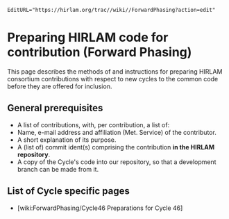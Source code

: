 ```@meta
EditURL="https://hirlam.org/trac//wiki//ForwardPhasing?action=edit"
```
# Preparing HIRLAM code for contribution (Forward Phasing)
This page describes the methods of and instructions for preparing HIRLAM consortium contributions with respect to new cycles to the common code before they are offered for inclusion.
## General prerequisites
* A list of contributions, with, per contribution, a list of:
 * Name, e-mail address and affiliation (Met. Service) of the contributor.
 * A short explanation of its purpose.
 * A (list of) commit ident(s) comprising the contribution **in the HIRLAM repository**.
* A copy of the Cycle's code into our repository, so that a development branch can be made from it.
## List of Cycle specific pages
* [wiki:ForwardPhasing/Cycle46 Preparations for Cycle 46]


